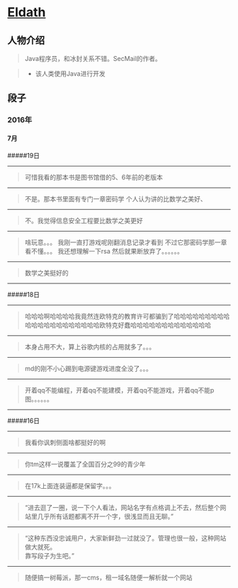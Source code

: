 # [Eldath](https://github.com/lizhaohan001)
## 人物介绍

> Java程序员，和冰封关系不错。SecMail的作者。

>+ 该人类使用Java进行开发

## 段子

### 2016年

#### 7月

#####19日

---
> 可惜我看的那本书是图书馆借的5、6年前的老版本

---
> 不是。那本书里面有专门一章密码学
个人认为讲的比数学之美好、

---
> 不。我觉得信息安全工程要比数学之美更好

---
> 啥玩意。。。
我刚一直打游戏呢刚翻消息记录才看到
不过它那密码学那一章看不懂。。。
我还想理解一下rsa
然后就果断放弃了。。。。。。

---
> 数学之美挺好的

---
#####18日

---
> 哈哈哈啊哈哈哈哈我竟然连欧特克的教育许可都骗到了哈哈哈哈哈哈哈哈哈哈哈哈哈哈哈哈哈哈哈哈哈欧特克好蠢哈哈哈哈哈哈哈哈哈哈哈哈哈

---
> 本身占用不大，算上谷歌内核的占用就多了。。。

---
> md的刚不小心踢到电源键游戏进度全没了。。。

---
> 开着qq不能编程，开着qq不能建模，开着qq不能游戏，开着qq不能p图。。。。。。

---
#####16日

---
> 我看你讽刺侧面啥都挺好的啊

---
> 你tm这样一说覆盖了全国百分之99的青少年

---
> 在17k上面连装逼都是保留字。。。

---
> “进去逛了一圈，说一下个人看法，网站名字有点格调上不去，然后整个网站里几乎所有话题都离不开一个字，很浅显而且无聊。”

---
> “这种东西没忠诚用户，大家新鲜劲一过就没了。管理也很一般，这种网站做大就死。<br/>
靠写段子为生吧。”

---
> 随便搞一树莓派，那一cms，租一域名随便一解析就一个网站